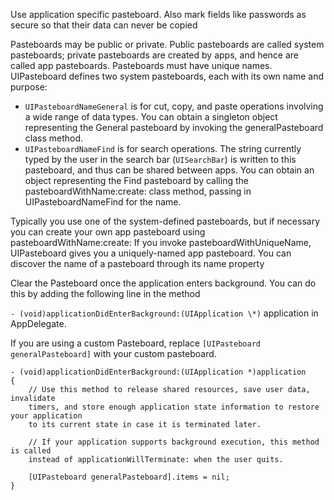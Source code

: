 
Use application specific pasteboard. Also mark fields like passwords as
secure so that their data can never be copied

Pasteboards may be public or private. Public pasteboards are called
system pasteboards; private pasteboards are created by apps, and hence
are called app pasteboards. Pasteboards must have unique names.
UIPasteboard defines two system pasteboards, each with its own name and
purpose:

- `UIPasteboardNameGeneral` is for cut, copy, and paste operations
  involving a wide range of data types. You can obtain a singleton
  object representing the General pasteboard by invoking the
  generalPasteboard class method.
- `UIPasteboardNameFind` is for search operations. The string currently
  typed by the user in the search bar (`UISearchBar`) is written to this
  pasteboard, and thus can be shared between apps. You can obtain an
  object representing the Find pasteboard by calling the
  pasteboardWithName:create: class method, passing in
  UIPasteboardNameFind for the name.

Typically you use one of the system-defined pasteboards, but if
necessary you can create your own app pasteboard using
pasteboardWithName:create: If you invoke pasteboardWithUniqueName,
UIPasteboard gives you a uniquely-named app pasteboard. You can discover
the name of a pasteboard through its name property

Clear the Pasteboard once the application enters background. You can do
this by adding the following line in the method

`- (void)applicationDidEnterBackground:(UIApplication \*)` application in AppDelegate.

If you are using a custom Pasteboard, replace `[UIPasteboard generalPasteboard]` with your custom pasteboard.

    - (void)applicationDidEnterBackground:(UIApplication *)application
    {
        // Use this method to release shared resources, save user data, invalidate
        timers, and store enough application state information to restore your application
        to its current state in case it is terminated later.

        // If your application supports background execution, this method is called
        instead of applicationWillTerminate: when the user quits.

        [UIPasteboard generalPasteboard].items = nil;
    }

